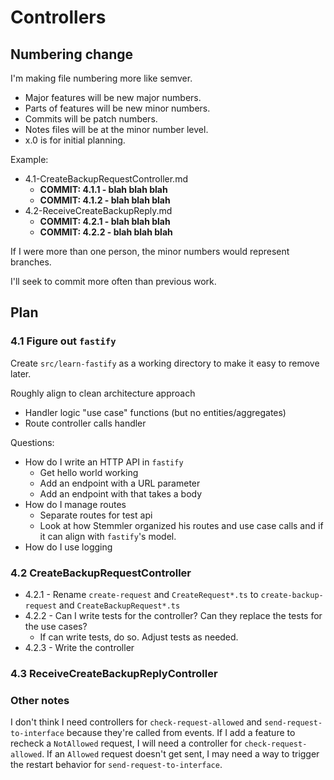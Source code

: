 # Controllers

## Numbering change

I'm making file numbering more like semver.

-  Major features will be new major numbers.
-  Parts of features will be new minor numbers.
-  Commits will be patch numbers.
-  Notes files will be at the minor number level.
-  x.0 is for initial planning.

Example:

-  4.1-CreateBackupRequestController.md
   -  **COMMIT: 4.1.1 - blah blah blah**
   -  **COMMIT: 4.1.2 - blah blah blah**
-  4.2-ReceiveCreateBackupReply.md
   -  **COMMIT: 4.2.1 - blah blah blah**
   -  **COMMIT: 4.2.2 - blah blah blah**

If I were more than one person, the minor numbers would represent branches.

I'll seek to commit more often than previous work.

## Plan

### 4.1 Figure out `fastify`

Create `src/learn-fastify` as a working directory to make it easy to remove later.

Roughly align to clean architecture approach

-  Handler logic "use case" functions (but no entities/aggregates)
-  Route controller calls handler

Questions:

-  How do I write an HTTP API in `fastify`
   -  Get hello world working
   -  Add an endpoint with a URL parameter
   -  Add an endpoint with that takes a body
-  How do I manage routes
   -  Separate routes for test api
   -  Look at how Stemmler organized his routes and use case calls and if it can align with `fastify`'s model.
-  How do I use logging

### 4.2 CreateBackupRequestController

-  4.2.1 - Rename `create-request` and `CreateRequest*.ts` to `create-backup-request` and `CreateBackupRequest*.ts`
-  4.2.2 - Can I write tests for the controller? Can they replace the tests for the use cases?
   -  If can write tests, do so. Adjust tests as needed.
-  4.2.3 - Write the controller

### 4.3 ReceiveCreateBackupReplyController

### Other notes

I don't think I need controllers for `check-request-allowed` and `send-request-to-interface` because they're called from events. If I add a feature to recheck a `NotAllowed` request, I will need a controller for `check-request-allowed`. If an `Allowed` request doesn't get sent, I may need a way to trigger the restart behavior for `send-request-to-interface`.
